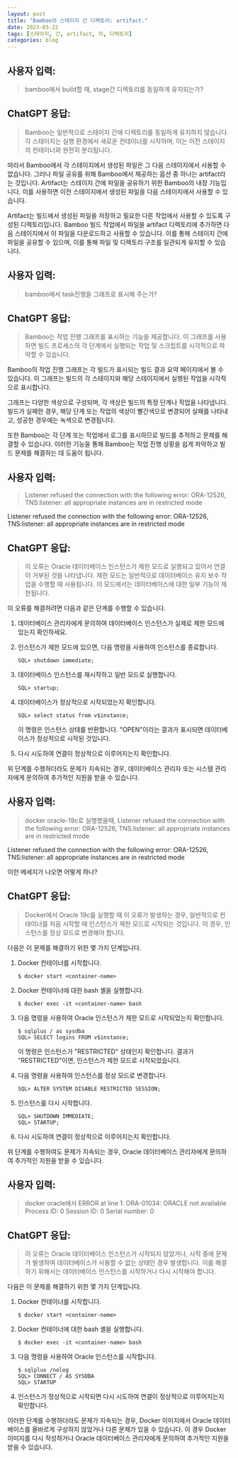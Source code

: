 ```yaml
---
layout: post
title: "Bamboo의 스테이지 간 디렉토리: artifact."
date: 2023-03-22
tags: [스테이지, 간, artifact, 의, 디렉토리]
categories: blog
---
```


## 사용자 입력:
> bamboo에서 build할 때, stage간 디렉토리를 동일하게 유지되는가?

## ChatGPT 응답:
> Bamboo는 일반적으로 스테이지 간에 디렉토리를 동일하게 유지하지 않습니다. 각 스테이지는 실행 환경에서 새로운 컨테이너를 시작하며, 이는 이전 스테이지의 컨테이너와 완전히 분리됩니다.

따라서 Bamboo에서 각 스테이지에서 생성된 파일은 그 다음 스테이지에서 사용할 수 없습니다. 그러나 파일 공유를 위해 Bamboo에서 제공하는 옵션 중 하나는 artifact라는 것입니다. Artifact는 스테이지 간에 파일을 공유하기 위한 Bamboo의 내장 기능입니다. 이를 사용하면 이전 스테이지에서 생성된 파일을 다음 스테이지에서 사용할 수 있습니다. 

Artifact는 빌드에서 생성된 파일을 저장하고 필요한 다른 작업에서 사용할 수 있도록 구성된 디렉토리입니다. Bamboo 빌드 작업에서 파일을 artifact 디렉토리에 추가하면 다음 스테이지에서 이 파일을 다운로드하고 사용할 수 있습니다. 이를 통해 스테이지 간에 파일을 공유할 수 있으며, 이를 통해 파일 및 디렉토리 구조를 일관되게 유지할 수 있습니다.

## 사용자 입력:
> bamboo에서 task진행을 그래프로 표시해 주는가?

## ChatGPT 응답:
> Bamboo는 작업 진행 그래프를 표시하는 기능을 제공합니다. 이 그래프를 사용하면 빌드 프로세스의 각 단계에서 실행되는 작업 및 스크립트를 시각적으로 파악할 수 있습니다.

Bamboo의 작업 진행 그래프는 각 빌드가 표시되는 빌드 결과 요약 페이지에서 볼 수 있습니다. 이 그래프는 빌드의 각 스테이지와 해당 스테이지에서 실행된 작업을 시각적으로 표시합니다.

그래프는 다양한 색상으로 구성되며, 각 색상은 빌드의 특정 단계나 작업을 나타냅니다. 빌드가 실패한 경우, 해당 단계 또는 작업의 색상이 빨간색으로 변경되어 실패를 나타내고, 성공한 경우에는 녹색으로 변경됩니다.

또한 Bamboo는 각 단계 또는 작업에서 로그를 표시하므로 빌드를 추적하고 문제를 해결할 수 있습니다. 이러한 기능을 통해 Bamboo는 작업 진행 상황을 쉽게 파악하고 빌드 문제를 해결하는 데 도움이 됩니다.

## 사용자 입력:
> Listener refused the connection with the following error:
ORA-12526, TNS:listener: all appropriate instances are in restricted mode
 
Listener refused the connection with the following error:
ORA-12526, TNS:listener: all appropriate instances are in restricted mode
 


## ChatGPT 응답:
> 이 오류는 Oracle 데이터베이스 인스턴스가 제한 모드로 실행되고 있어서 연결이 거부된 것을 나타냅니다. 제한 모드는 일반적으로 데이터베이스 유지 보수 작업을 수행할 때 사용됩니다. 이 모드에서는 데이터베이스에 대한 일부 기능이 제한됩니다.

이 오류를 해결하려면 다음과 같은 단계를 수행할 수 있습니다.

1. 데이터베이스 관리자에게 문의하여 데이터베이스 인스턴스가 실제로 제한 모드에 있는지 확인하세요.

2. 인스턴스가 제한 모드에 있으면, 다음 명령을 사용하여 인스턴스를 종료합니다.

   ```
   SQL> shutdown immediate;
   ```

3. 데이터베이스 인스턴스를 재시작하고 일반 모드로 실행합니다.

   ```
   SQL> startup;
   ```

4. 데이터베이스가 정상적으로 시작되었는지 확인합니다.

   ```
   SQL> select status from v$instance;
   ```

   이 명령은 인스턴스 상태를 반환합니다. "OPEN"이라는 결과가 표시되면 데이터베이스가 정상적으로 시작된 것입니다.

5. 다시 시도하여 연결이 정상적으로 이루어지는지 확인합니다.

위 단계를 수행하더라도 문제가 지속되는 경우, 데이터베이스 관리자 또는 시스템 관리자에게 문의하여 추가적인 지원을 받을 수 있습니다.

## 사용자 입력:
> docker oracle-19c로 실행했을때, Listener refused the connection with the following error:
ORA-12526, TNS:listener: all appropriate instances are in restricted mode
 
Listener refused the connection with the following error:
ORA-12526, TNS:listener: all appropriate instances are in restricted mode
 
이런 메세지가 나오면 어떻게 하나?

## ChatGPT 응답:
> Docker에서 Oracle 19c를 실행할 때 이 오류가 발생하는 경우, 일반적으로 컨테이너를 처음 시작할 때 인스턴스가 제한 모드로 시작되는 것입니다. 이 경우, 인스턴스를 정상 모드로 변경해야 합니다.

다음은 이 문제를 해결하기 위한 몇 가지 단계입니다.

1. Docker 컨테이너를 시작합니다.

   ```
   $ docker start <container-name>
   ```

2. Docker 컨테이너에 대한 bash 셸을 실행합니다.

   ```
   $ docker exec -it <container-name> bash
   ```

3. 다음 명령을 사용하여 Oracle 인스턴스가 제한 모드로 시작되었는지 확인합니다.

   ```
   $ sqlplus / as sysdba
   SQL> SELECT logins FROM v$instance;
   ```

   이 명령은 인스턴스가 "RESTRICTED" 상태인지 확인합니다. 결과가 "RESTRICTED"이면, 인스턴스가 제한 모드로 시작되었습니다.

4. 다음 명령을 사용하여 인스턴스를 정상 모드로 변경합니다.

   ```
   SQL> ALTER SYSTEM DISABLE RESTRICTED SESSION;
   ```

5. 인스턴스를 다시 시작합니다.

   ```
   SQL> SHUTDOWN IMMEDIATE;
   SQL> STARTUP;
   ```

6. 다시 시도하여 연결이 정상적으로 이루어지는지 확인합니다.

위 단계를 수행하여도 문제가 지속되는 경우, Oracle 데이터베이스 관리자에게 문의하여 추가적인 지원을 받을 수 있습니다.

## 사용자 입력:
> docker oracle에서 ERROR at line 1:
ORA-01034: ORACLE not available
Process ID: 0
Session ID: 0 Serial number: 0


## ChatGPT 응답:
> 이 오류는 Oracle 데이터베이스 인스턴스가 시작되지 않았거나, 시작 중에 문제가 발생하여 데이터베이스가 사용할 수 없는 상태인 경우 발생합니다. 이를 해결하기 위해서는 데이터베이스 인스턴스를 시작하거나 다시 시작해야 합니다.

다음은 이 문제를 해결하기 위한 몇 가지 단계입니다.

1. Docker 컨테이너를 시작합니다.

   ```
   $ docker start <container-name>
   ```

2. Docker 컨테이너에 대한 bash 셸을 실행합니다.

   ```
   $ docker exec -it <container-name> bash
   ```

3. 다음 명령을 사용하여 Oracle 인스턴스를 시작합니다.

   ```
   $ sqlplus /nolog
   SQL> CONNECT / AS SYSDBA
   SQL> STARTUP
   ```

4. 인스턴스가 정상적으로 시작되면 다시 시도하여 연결이 정상적으로 이루어지는지 확인합니다.

이러한 단계를 수행하더라도 문제가 지속되는 경우, Docker 이미지에서 Oracle 데이터베이스를 올바르게 구성하지 않았거나 다른 문제가 있을 수 있습니다. 이 경우 Docker 이미지를 다시 작성하거나 Oracle 데이터베이스 관리자에게 문의하여 추가적인 지원을 받을 수 있습니다.

